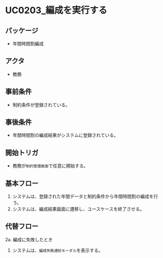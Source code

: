 # UC0203_編成を実行する

## パッケージ
- 年間時間割編成

## アクタ
- 教務

## 事前条件
- 制約条件が登録されている。

## 事後条件
- 年間時間割の編成結果がシステムに登録されている。

## 開始トリガ
- 教務が`制約管理画面`で任意に開始する。

## 基本フロー
1. システムは、登録された年間データと制約条件から年間時間割の編成を行う。
2. システムは、編成結果画面に遷移し、ユースケースを終了させる。

## 代替フロー
2a. 編成に失敗したとき
1. システムは、`編成失敗通知モーダル`を表示する。